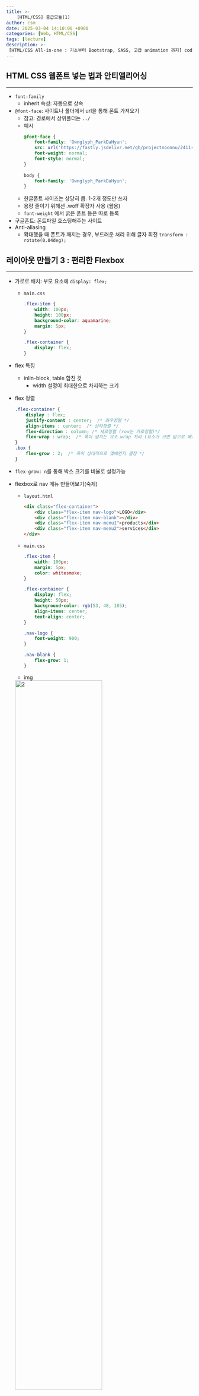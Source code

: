 ```yaml
---
title: >-
    [HTML/CSS] 중급모듈(1)
author: csm
date: 2025-03-04 14:10:00 +0900
categories: [Web, HTML/CSS]
tags: [lecture]
description: >-
 [HTML/CSS All-in-one : 기초부터 Bootstrap, SASS, 고급 animation 까지] codingapple.com
---
```


## HTML CSS 웹폰트 넣는 법과 안티앨리어싱
---
- `font-family`
    - inherit 속성: 자동으로 상속
- `@font-face`: 사이트나 폴더에서 url을 통해 폰트 가져오기
    - 참고: 경로에서 상위폴더는 `../`
    - 예시
        ```css
        @font-face {
            font-family: 'Ownglyph_ParkDaHyun';
            src: url('https://fastly.jsdelivr.net/gh/projectnoonnu/2411-3@1.0/Ownglyph_ParkDaHyun.woff2') format('woff2');
            font-weight: normal;
            font-style: normal;
        }
            
        body {
            font-family: 'Ownglyph_ParkDaHyun';
        }
        ```
    - 한글폰트 사이즈는 상당히 큼. 1-2개 정도만 쓰자
    - 용량 줄이기 위해선 .woff 확장자 사용 (웹용)
    - `font-weight` 에서 굵은 폰트 등은 따로 등록
- 구글폰트: 폰트파일 호스팅해주는 사이트
- Anti-aliasing
    - 확대했을 때 폰트가 깨지는 경우, 부드러운 처리 위해 글자 회전 `transform : rotate(0.04deg);`

## 레이아웃 만들기 3 : 편리한 Flexbox
---
- 가로로 배치: 부모 요소에 `display: flex;`
    - `main.css`
        ```css
        .flex-item {
            width: 100px;
            height: 100px;
            background-color: aquamarine;
            margin: 5px;
        }

        .flex-container {
            display: flex;
        }
        ```
- flex 특징
    - inlin-block, table 합친 것
        - width 설정이 최대한으로 차지하는 크기
- flex 정렬
    ```css
    .flex-container {
        display : flex;
        justify-content : center;  /* 좌우정렬 */
        align-items : center;  /* 상하정렬 */
        flex-direction : column; /* 세로정렬 (row는 가로정렬)*/
        flex-wrap : wrap;  /* 폭이 넘치는 요소 wrap 처리 (요소가 크면 밑으로 배치) */
    }
    .box {
        flex-grow : 2;  /* 폭이 상대적으로 몇배인지 결정 */
    }
    ```
- `flex-grow: n`를 통해 박스 크기를 비율로 설정가능
- flexbox로 nav 메뉴 만들어보기(숙제)
    - `layout.html`
        ```html
        <div class="flex-container">
            <div class="flex-item nav-logo">LOGO</div>
            <div class="flex-item nav-blank"></div>
            <div class="flex-item nav-menu1">products</div>
            <div class="flex-item nav-menu2">services</div>
        </div>
        ```
    - `main.css`
        ```css
        .flex-item {
            width: 100px;
            margin: 5px;
            color: whitesmoke;
        }

        .flex-container {
            display: flex;
            height: 50px;
            background-color: rgb(53, 48, 185);
            align-items: center;
            text-align: center;
        }

        .nav-logo {
            font-weight: 900;
        }

        .nav-blank {
            flex-grow: 1;
        }
        ```
    - img

     <img src="https://github.com/user-attachments/assets/80f2a99b-2aa8-43db-ac21-800f58a2090e" alt="2" width="70%" height="70%"/>  